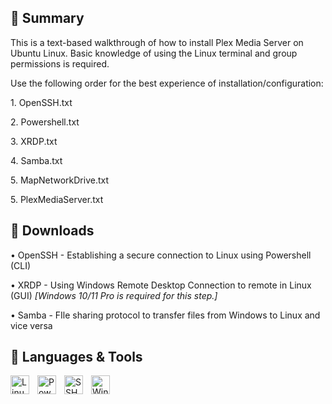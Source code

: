 ## 📃 Summary
<p>
  This is a text-based walkthrough of how to install Plex Media Server on Ubuntu Linux. Basic knowledge of using the Linux terminal and group permissions is required.
</p>

<p>
  Use the following order for the best experience of installation/configuration:
</p>

<p>1. OpenSSH.txt</p>
<p>2. Powershell.txt</p>
<p>3. XRDP.txt</p>
<p>4. Samba.txt</p>
<p>5. MapNetworkDrive.txt</p>
<p>5. PlexMediaServer.txt</p>

## 📩 Downloads

<p>• OpenSSH - Establishing a secure connection to Linux using Powershell (CLI)</p>
<p>• XRDP - Using Windows Remote Desktop Connection to remote in Linux (GUI) <i>[Windows 10/11 Pro is required for this step.]</i></p>
<p>• Samba - FIle sharing protocol to transfer files from Windows to Linux and vice versa</p>

## 🧰 Languages & Tools

<img align="left" alt="Linux" title="Linux" width="30px" style="padding-right:10px;" src="https://cdn.jsdelivr.net/gh/devicons/devicon@latest/icons/linux/linux-original.svg"/>
<img align="left" alt="Powershell" title="Powershell" width="30px" style="padding-right:10px;" src="https://cdn.jsdelivr.net/gh/devicons/devicon@latest/icons/powershell/powershell-original.svg"/>
<img align="left" alt="SSH" title="SSH" width="30px" style="padding-right:10px;" src="https://cdn.jsdelivr.net/gh/devicons/devicon@latest/icons/ssh/ssh-original.svg"/>
<img align="left" alt="Windows" title="Windows" width="30px" style="padding-right:10px;" src="https://cdn.jsdelivr.net/gh/devicons/devicon@latest/icons/windows8/windows8-original.svg"/>
